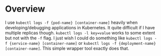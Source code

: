 # Overview

I use `kubectl logs -f {pod-name} [container-name]` heavily when developing/debugging applications in Kubernetes. It quite difficult if I have multiple replicas though. `kubectl logs -l key=value` works to some extent but not with the `-f` flag. I just wish I could do something like `kubectl logs -f {service-name} [container-name]` or `kubectl logs -f {deployment-name} [container-name]`. This simple wrapper tool exactly does that.
